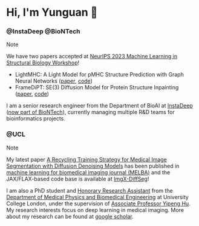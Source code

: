 # Hi, I'm Yunguan 👋

### @InstaDeep @BioNTech

> [!NOTE]
> We have two papers accepted at [NeurIPS 2023 Machine Learning in Structural Biology Workshop](https://www.mlsb.io/)!
> 
> - LightMHC: A Light Model for pMHC Structure Prediction with Graph Neural Networks ([paper](https://www.biorxiv.org/content/10.1101/2023.11.21.568015v1), [code](https://github.com/instadeepai/LightMHC))
> - FrameDiPT: SE(3) Diffusion Model for Protein Structure Inpainting ([paper](https://www.biorxiv.org/content/10.1101/2023.11.21.568057v1), [code](https://github.com/instadeepai/FrameDiPT))

I am a senior research engineer from the Department of BioAI at [InstaDeep](https://www.instadeep.com/) ([now part of BioNTech](https://www.instadeep.com/2023/07/biontech-completes-acquisition-of-instadeep/)), currently managing multiple R&D teams for bioinformatics projects.

### @UCL

> [!NOTE]
> My latest paper [A Recycling Training Strategy for Medical Image Segmentation with Diffusion Denoising Models](https://www.melba-journal.org/papers/2023:016.html) has been published in [machine learning for biomedical imaging journal (MELBA)](https://www.melba-journal.org/) and the JAX/FLAX-based code base is available at [ImgX-DiffSeg](https://github.com/mathpluscode/ImgX-DiffSeg)!

I am also a PhD student and [Honorary Research Assistant](https://profiles.ucl.ac.uk/76116-yunguan-fu) from the [Department of Medical Physics and Biomedical Engineering](https://www.ucl.ac.uk/medical-physics-biomedical-engineering/) at University College London, under the supervision of [Associate Professor Yipeng Hu](https://profiles.ucl.ac.uk/5178-yipeng-hu). My research interests focus on deep learning in medical imaging. More about my research can be found at [google scholar](https://scholar.google.co.uk/citations?user=8Uicv-gAAAAJ&hl=en).
